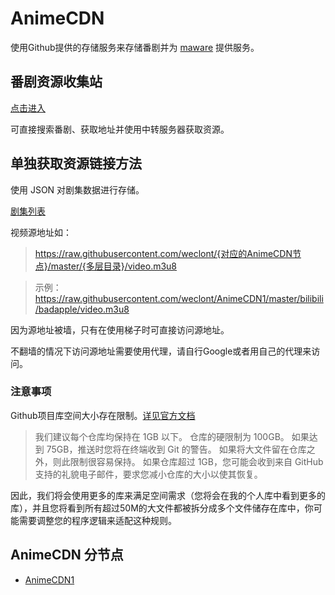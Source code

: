 # AnimeCDN

使用Github提供的存储服务来存储番剧并为 [maware](https://maware.cc) 提供服务。

## 番剧资源收集站

[点击进入](https://maware.cc)

可直接搜索番剧、获取地址并使用中转服务器获取资源。

## 单独获取资源链接方法

使用 JSON 对剧集数据进行存储。

[剧集列表](https://github.com/weclont/AnimeCDN/blob/master/index.json)

视频源地址如：

> https://raw.githubusercontent.com/weclont/{对应的AnimeCDN节点}/master/{多层目录}/video.m3u8

> 示例：https://raw.githubusercontent.com/weclont/AnimeCDN1/master/bilibili/badapple/video.m3u8

因为源地址被墙，只有在使用梯子时可直接访问源地址。

不翻墙的情况下访问源地址需要使用代理，请自行Google或者用自己的代理来访问。

### 注意事项

Github项目库空间大小存在限制。[详见官方文档](https://docs.github.com/cn/repositories/working-with-files/managing-large-files/about-large-files-on-github)

>我们建议每个仓库均保持在 1GB 以下。 仓库的硬限制为 100GB。 如果达到 75GB，推送时您将在终端收到 Git 的警告。 如果将大文件留在仓库之外，则此限制很容易保持。 如果仓库超过 1GB，您可能会收到来自 GitHub 支持的礼貌电子邮件，要求您减小仓库的大小以使其恢复。

因此，我们将会使用更多的库来满足空间需求（您将会在我的个人库中看到更多的库），并且您将看到所有超过50M的大文件都被拆分成多个文件储存在库中，你可能需要调整您的程序逻辑来适配这种规则。

## AnimeCDN 分节点

 - [AnimeCDN1](https://github.com/weclont/AnimeCDN1)

